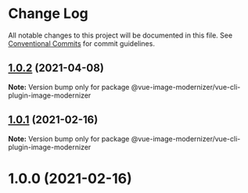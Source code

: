# Change Log

All notable changes to this project will be documented in this file.
See [Conventional Commits](https://conventionalcommits.org) for commit guidelines.

## [1.0.2](https://github.com/Calvin-LL/vue-image-modernizer/compare/@vue-image-modernizer/vue-cli-plugin-image-modernizer@1.0.1...@vue-image-modernizer/vue-cli-plugin-image-modernizer@1.0.2) (2021-04-08)

**Note:** Version bump only for package @vue-image-modernizer/vue-cli-plugin-image-modernizer

## [1.0.1](https://github.com/Calvin-LL/vue-image-modernizer/compare/@vue-image-modernizer/vue-cli-plugin-image-modernizer@1.0.0...@vue-image-modernizer/vue-cli-plugin-image-modernizer@1.0.1) (2021-02-16)

**Note:** Version bump only for package @vue-image-modernizer/vue-cli-plugin-image-modernizer

# 1.0.0 (2021-02-16)
